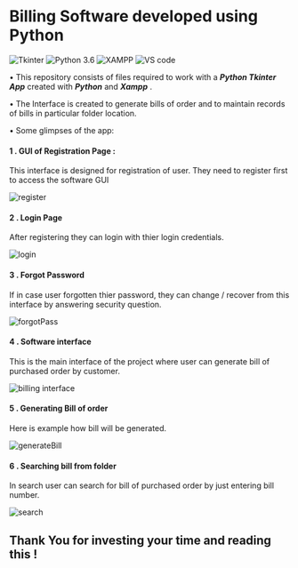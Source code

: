 # Billing Software developed using Python
![Tkinter](https://img.shields.io/badge/Library-Tkinter-orange) ![Python 3.6](https://img.shields.io/badge/Python-3.6-brightgreen.svg) ![XAMPP](https://img.shields.io/badge/Database-XAMPP-red)
![VS code](https://img.shields.io/badge/Visual%20Code%20Studio-1.5-blue)

• This repository consists of files required to work with a ___Python Tkinter App___ created with ___Python___ and ___Xampp___ .

• The Interface is created to generate bills of order and to maintain records of bills in particular folder location.

• Some glimpses of the app:

#### 1 . GUI of Registration Page : #### 
This interface is designed for registration of user. They need to register first to access the software GUI

![register](https://user-images.githubusercontent.com/78099217/116897508-f3a67400-ac52-11eb-9dc0-962942bd993d.jpg)


#### 2 . Login Page
After registering they can login with thier login credentials. 

![login](https://user-images.githubusercontent.com/78099217/116897633-1b95d780-ac53-11eb-852c-c24448b83826.jpg)

#### 3 . Forgot Password
If in case user forgotten thier password, they can change / recover from this interface by answering security question.

![forgotPass](https://user-images.githubusercontent.com/78099217/116897874-6283cd00-ac53-11eb-8fa5-ece21e5a6c35.jpg)

#### 4 . Software interface
This is the main interface of the project where user can generate bill of purchased order by customer.

![billing interface](https://user-images.githubusercontent.com/78099217/116897707-349e8880-ac53-11eb-85bc-dfa8e773947b.jpg)

#### 5 . Generating Bill of order 
Here is example how bill will be generated.

![generateBill](https://user-images.githubusercontent.com/78099217/116897971-79c2ba80-ac53-11eb-9f6e-28437ad8e14b.jpg)

#### 6 . Searching bill from folder 
In search user can search for bill of purchased order by just entering bill number.

![search](https://user-images.githubusercontent.com/78099217/116898144-a5de3b80-ac53-11eb-8e07-21907f753644.jpg)

## Thank You for investing your time and reading this !

